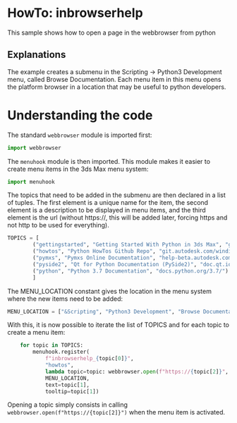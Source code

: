 # HowTo: inbrowserhelp

This sample shows how to open a page in the webbrowser from python

## Explanations

The example creates a submenu in the Scripting -> Python3 Development menu,
called Browse Documentation. Each menu item in this menu opens the platform
browser in a location that may be useful to python developers.

# Understanding the code

The standard `webbrowser` module is imported first:

```python
import webbrowser
```

The `menuhook` module is then imported. This module makes it easier to create
menu items in the 3ds Max menu system:

```python
import menuhook
```

The topics that need to be added in the submenu are then declared in a list
of tuples. The first element is a unique name for the item, the second
element is a description to be displayed in menu items, and the third element
is the url (without https://, this will be added later, forcing https and not
http to be used for everything).

```python
TOPICS = [
        ("gettingstarted", "Getting Started With Python in 3ds Max", "git.autodesk.com/windish/maxpythontutorials"),
        ("howtos", "Python HowTos Github Repo", "git.autodesk.com/windish/pythonhowtos"),
        ("pymxs", "Pymxs Online Documentation", "help-beta.autodesk.com/view/MAXDEV/2021/ENU/?guid=__developer_using_pymxs_html"),
        ("pyside2", "Qt for Python Documentation (PySide2)", "doc.qt.io/qtforpython/contents.html"),
        ("python", "Python 3.7 Documentation", "docs.python.org/3.7/")
        ]
```

The MENU\_LOCATION constant gives the location in the menu system where the
new items need to be added:

```python
MENU_LOCATION = ["&Scripting", "Python3 Development", "Browse Documentation"]
```

With this, it is now possible to iterate the list of TOPICS and for each
topic to create a menu item:

```python
    for topic in TOPICS:
        menuhook.register(
            f"inbrowserhelp_{topic[0]}",
            "howtos",
            lambda topic=topic: webbrowser.open(f"https://{topic[2]}",
            MENU_LOCATION,
            text=topic[1],
            tooltip=topic[1])
```

Opening a topic simply consists in calling `webbrowser.open(f"https://{topic[2]}")`
when the menu item is activated.
